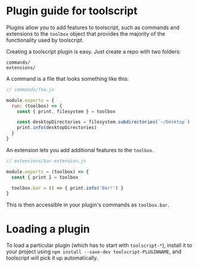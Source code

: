 # Plugin guide for toolscript

Plugins allow you to add features to toolscript, such as commands and
extensions to the `toolbox` object that provides the majority of the functionality
used by toolscript.

Creating a toolscript plugin is easy. Just create a repo with two folders:

```
commands/
extensions/
```

A command is a file that looks something like this:

```js
// commands/foo.js

module.exports = {
  run: (toolbox) => {
    const { print, filesystem } = toolbox

    const desktopDirectories = filesystem.subdirectories(`~/Desktop`)
    print.info(desktopDirectories)
  }
}
```

An extension lets you add additional features to the `toolbox`.

```js
// extensions/bar-extension.js

module.exports = (toolbox) => {
  const { print } = toolbox

  toolbox.bar = () => { print.info('Bar!') }
}
```

This is then accessible in your plugin's commands as `toolbox.bar`.

# Loading a plugin

To load a particular plugin (which has to start with `toolscript-*`),
install it to your project using `npm install --save-dev toolscript-PLUGINNAME`,
and toolscript will pick it up automatically.

